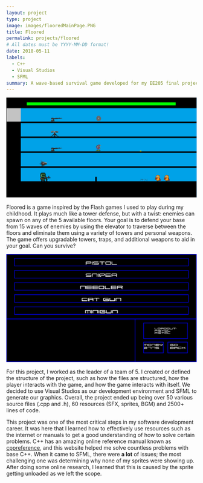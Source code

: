 ```yaml
---
layout: project
type: project
image: images/flooredMainPage.PNG
title: Floored
permalink: projects/floored
# All dates must be YYYY-MM-DD format!
date: 2018-05-11
labels:
  - C++
  - Visual Studios
  - SFML
summary: A wave-based survival game developed for my EE205 final project.
---
```


<img class="ui medium right floated rounded image" src="../images/flooredCombat.png">


Floored is a game inspired by the Flash games I used to play during my childhood. It plays much like a tower defense, but with a twist: enemies can spawn on any of the 5 available floors. Your goal is to defend your base from 15 waves of enemies by using the elevator to traverse between the floors and eliminate them using a variety of towers and personal weapons. The game offers upgradable towers, traps, and additional weapons to aid in your goal. Can you survive?

<img class="ui medium right floated rounded image" src="../images/flooredMenu.PNG">

For this project, I worked as the leader of a team of 5. I created or defined the structure of the project, such as how the files are structured, how the player interacts with the game, and how the game interacts with itself. We decided to use Visual Studios as our development environment and SFML to generate our graphics. Overall, the project ended up being over 50 various source files (.cpp and .h), 60 resources (SFX, sprites, BGM) and 2500+ lines of code. 

This project was one of the most critical steps in my software development career. It was here that I learned how to effectively use resources such as the internet or manuals to get a good understanding of how to solve certain problems. C++ has an amazing online reference manual known as [cppreference](https://en.cppreference.com/w/), and this website helped me solve countless problems with base C++. When it came to SFML, there were __a lot__ of issues; the most challenging one was determining why none of my sprites were showing up. After doing some online research, I learned that this is caused by the sprite getting unloaded as we left the scope. 
